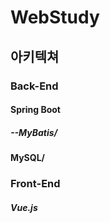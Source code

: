 # WebStudy


## 아키텍쳐

### Back-End
#### Spring Boot
##### --MyBatis/
#### MySQL/

### Front-End
##### Vue.js

